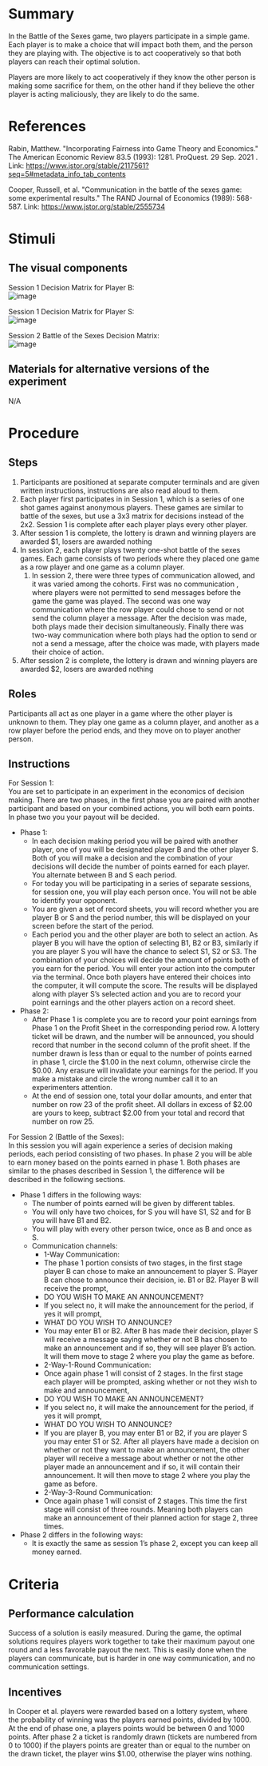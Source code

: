 # Summary
In the Battle of the Sexes game, two players participate in a simple game.  Each player is to make a choice that will impact both them, and the person they are playing with.  The objective is to act cooperatively so that both players can reach their optimal solution.

Players are more likely to act cooperatively if they know the other person is making some sacrifice for them, on the other hand if they believe the other player is acting maliciously, they are likely to do the same.

# References

Rabin, Matthew. "Incorporating Fairness into Game Theory and Economics." The American Economic Review 83.5 (1993): 1281. ProQuest. 29 Sep. 2021 .
Link: https://www.jstor.org/stable/2117561?seq=5#metadata_info_tab_contents

Cooper, Russell, et al. "Communication in the battle of the sexes game: some experimental results." The RAND Journal of Economics (1989): 568-587.
Link: https://www.jstor.org/stable/2555734

# Stimuli
## The visual components
Session 1 Decision Matrix for Player B:  
![image](https://github.com/Watts-Lab/task-mapping/blob/4dd19770c843e2c0f4bfdd26261988868abea099/images/Battle_of_the_sexes_session1_B.png)

Session 1 Decision Matrix for Player S:  
![image](https://github.com/Watts-Lab/task-mapping/blob/4dd19770c843e2c0f4bfdd26261988868abea099/images/Battle_of_the_sexes_session1_S.png)

Session 2 Battle of the Sexes Decision Matrix:  
![image](https://github.com/Watts-Lab/task-mapping/blob/4dd19770c843e2c0f4bfdd26261988868abea099/images/Battle_of_the_sexes_session2_matrix.png)

## Materials for alternative versions of the experiment 
N/A

# Procedure
## Steps
1. Participants are positioned at separate computer terminals and are given written instructions, instructions are also read aloud to them.
2. Each player first participates in in Session 1, which is a series of one shot games against anonymous players. These games are similar to battle of the sexes, but use a 3x3 matrix for decisions instead of the 2x2.  Session 1 is complete after each player plays every other player.
3. After session 1 is complete, the lottery is drawn and winning players are awarded $1, losers are awarded nothing
4. In session 2, each player plays twenty one-shot battle of the sexes games.  Each game consists of two periods where they placed one game as a row player and one game as a column player.
    1. In session 2, there were three types of communication allowed, and it was varied among the cohorts. First was no communication , where players were not permitted to send messages before the game the game was played.  The second was one way communication where the row player could chose to send or not send the column player a message.  After the decision was made, both plays made their decision simultaneously.  Finally there was two-way communication where both plays had the option to send or not a send a message, after the choice was made, with players made their choice of action.
5. After session 2 is complete, the lottery is drawn and winning players are awarded $2, losers are awarded nothing

## Roles 
Participants all act as one player in a game where the other player is unknown to them.  They play one game as a column player, and another as a row player before the period ends, and they move on to player another person.

## Instructions
For Session 1:  
You are set to participate in an experiment in the economics of decision making.  There are two phases, in the first phase you are paired with another participant and based on your combined actions, you will both earn points.  In phase two you your payout will be decided.  
- Phase 1:
    - In each decision making period you will be paired with another player, one of you will be designated player B and the other player S.  Both of you will make a decision and the combination of your decisions will decide the number of points earned for each player.  You alternate between B and S each period. 
    - For today you will be participating in a series of separate sessions, for session one, you will play each person once.  You will not be able to identify your opponent.
    - You are given a set of record sheets, you will record whether you are player B or S and the period number, this will be displayed on your screen before the start of the period.
    - Each period you and the other player are both to select an action.  As player B you will have the option of selecting B1, B2 or B3, similarly if you are player S you will have the chance to select S1, S2 or S3.  The combination of your choices will decide the amount of points both of you earn for the period.  You will enter your action into the computer via the terminal.  Once both players have entered their choices into the computer, it will compute the score.  The results will be displayed along with player S’s selected action and you are to record your point earnings and the other players action on a record sheet.
- Phase 2:
    - After Phase 1 is complete you are to record your point earnings from Phase 1 on the Profit Sheet in the corresponding period row.  A lottery ticket will be drawn, and the number will be announced, you should record that number in the second column of the profit sheet.  If the number drawn is less than or equal to the number of points earned in phase 1, circle the $1.00 in the next column, otherwise circle the $0.00.  Any erasure will invalidate your earnings for the period.  If you make a mistake and circle the wrong number call it to an experimenters attention.
    - At the end of session one, total your dollar amounts, and enter that number on row 23 of the profit sheet.  All dollars in excess of $2.00 are yours to keep, subtract $2.00 from your total and record that number on row 25.

For Session 2 (Battle of the Sexes):  
In this session you will again experience a series of decision making periods, each period consisting of two phases.  In phase 2 you will be able to earn money based on the points earned in phase 1.  Both phases are similar to the phases described in Session 1, the difference will be described in the following sections.
- Phase 1 differs in the following ways:
    - The number of points earned will be given by different tables.
    - You will only have two choices, for S you will have S1, S2 and for B you will have B1 and B2.
    - You will play with every other person twice, once as B and once as S.
    - Communication channels:
        - 1-Way Communication: 
        - The phase 1 portion consists of two stages, in the first stage player B can chose to make an announcement to player S.  Player B can chose to announce their decision, ie. B1 or B2.  Player B will receive the prompt,
        - DO YOU WISH TO MAKE AN ANNOUNCEMENT?
        - If you select no, it will make the announcement for the period, if yes it will prompt,
        - WHAT DO YOU WISH TO ANNOUNCE?
        - You may enter B1 or B2.  After B has made their decision, player S will receive a message saying whether or not B has chosen to make an announcement and if so, they will see player B’s action.  It will them move to stage 2 where you play the game as before.
        - 2-Way-1-Round Communication:
        - Once again phase 1 will consist of 2 stages.  In the first stage each player will be prompted, asking whether or not they wish to make and announcement,
        - DO YOU WISH TO MAKE AN ANNOUNCEMENT?
        - If you select no, it will make the announcement for the period, if yes it will prompt,
        - WHAT DO YOU WISH TO ANNOUNCE?
        - If you are player B, you may enter B1 or B2, if you are player S you may enter S1 or S2.  After all players have made a decision on whether or not they want to make an announcement, the other player will receive a message about whether or not the other player made an announcement and if so, it will contain their announcement.  It will then move to stage 2 where you play the game as before.
        - 2-Way-3-Round Communication:
        - Once again phase 1 will consist of 2 stages.  This time the first stage will consist of three rounds. Meaning both players can make an announcement of their planned action for stage 2, three times.
- Phase 2 differs in the following ways:
    - It is exactly the same as session 1’s phase 2, except you can keep all money earned.

# Criteria
## Performance calculation
Success of a solution is easily measured.  During the game, the optimal solutions requires players work together to take their maximum payout one round and a less favorable payout the next.  This is easily done when the players can communicate, but is harder in one way communication, and no communication settings.

## Incentives
In Cooper et al. players were rewarded based on a lottery system, where the probability of winning was the players earned points, divided by 1000.  At the end of phase one, a players points would be between 0 and 1000 points.  After phase 2 a ticket is randomly drawn (tickets are numbered from 0 to 1000) if the players points are greater than or equal to the number on the drawn ticket, the player wins $1.00, otherwise the player wins nothing.
